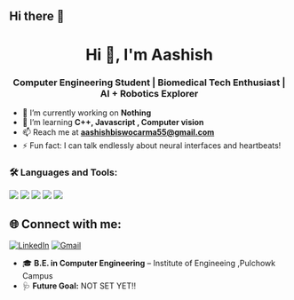 ## Hi there 👋

<!--
**aashu2-prog/aashu2-prog** is a ✨ _special_ ✨ repository because its `README.md` (this file) appears on your GitHub profile.

Here are some ideas to get you started:

- 🔭 I’m currently working on ...
- 🌱 I’m currently learning ...
- 👯 I’m looking to collaborate on ...
- 🤔 I’m looking for help with ...
- 💬 Ask me about ...
- 📫 How to reach me: ...
- 😄 Pronouns: ...
- ⚡ Fun fact: ...
-->
<h1 align="center">Hi 👋, I'm Aashish</h1>
<h3 align="center">Computer Engineering Student | Biomedical Tech Enthusiast | AI + Robotics Explorer</h3>

- 🔭 I’m currently working on **Nothing**
- 🌱 I’m learning **C++, Javascript , Computer vision**
- 📫 Reach me at **aashishbiswocarma55@gmail.com**
- ⚡ Fun fact: I can talk endlessly about neural interfaces and heartbeats!

### 🛠️ Languages and Tools:
<p align="left">
  <img src="https://img.shields.io/badge/C++-00599C?style=for-the-badge&logo=c%2B%2B&logoColor=white"/>
  <img src="https://img.shields.io/badge/Arduino-00979D?style=for-the-badge&logo=Arduino&logoColor=white"/>
  <img src="https://img.shields.io/badge/MacOS-000000?style=for-the-badge&logo=macos&logoColor=white"/>
  <img src="https://img.shields.io/badge/VSCode-007ACC?style=for-the-badge&logo=visual-studio-code&logoColor=white"/>
  <img src="https://img.shields.io/badge/GitHub-181717?style=for-the-badge&logo=github&logoColor=white"/>
</p>


## 🌐 Connect with me:

[![LinkedIn](https://img.shields.io/badge/LinkedIn-blue?style=for-the-badge&logo=linkedin&logoColor=white)](https://www.linkedin.com/in/aashish-biswocarma-59031633a/)
[![Gmail](https://img.shields.io/badge/Gmail-red?style=for-the-badge&logo=gmail&logoColor=white)](mailto:aashishbiswocarma55@gmail.com)
- 🎓 **B.E. in Computer Engineering** – Institute of Engineeing ,Pulchowk Campus
- 🩺 **Future Goal:** NOT SET YET!!
